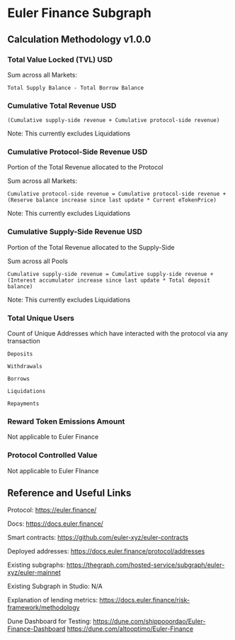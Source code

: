 # Euler Finance Subgraph

## Calculation Methodology v1.0.0

### Total Value Locked (TVL) USD

Sum across all Markets:

`Total Supply Balance - Total Borrow Balance`

### Cumulative Total Revenue USD

`(Cumulative supply-side revenue + Cumulative protocol-side revenue)`

Note: This currently excludes Liquidations

### Cumulative Protocol-Side Revenue USD

Portion of the Total Revenue allocated to the Protocol

Sum across all Markets:

`Cumulative protocol-side revenue = Cumulative protocol-side revenue + (Reserve balance increase since last update * Current eTokenPrice)`

Note: This currently excludes Liquidations

### Cumulative Supply-Side Revenue USD

Portion of the Total Revenue allocated to the Supply-Side

Sum across all Pools

`Cumulative supply-side revenue = Cumulative supply-side revenue + (Interest accumulator increase since last update * Total deposit balance)`

Note: This currently excludes Liquidations

### Total Unique Users

Count of Unique Addresses which have interacted with the protocol via any transaction

`Deposits`

`Withdrawals`

`Borrows`

`Liquidations`

`Repayments`

### Reward Token Emissions Amount

Not applicable to Euler Finance

### Protocol Controlled Value

Not applicable to Euler FInance

## Reference and Useful Links

Protocol: https://euler.finance/

Docs: https://docs.euler.finance/

Smart contracts: https://github.com/euler-xyz/euler-contracts

Deployed addresses: https://docs.euler.finance/protocol/addresses

Existing subgraphs: https://thegraph.com/hosted-service/subgraph/euler-xyz/euler-mainnet

Existing Subgraph in Studio: N/A

Explanation of lending metrics: https://docs.euler.finance/risk-framework/methodology

Dune Dashboard for Testing: https://dune.com/shippooordao/Euler-Finance-Dashboard https://dune.com/altooptimo/Euler-Finance
